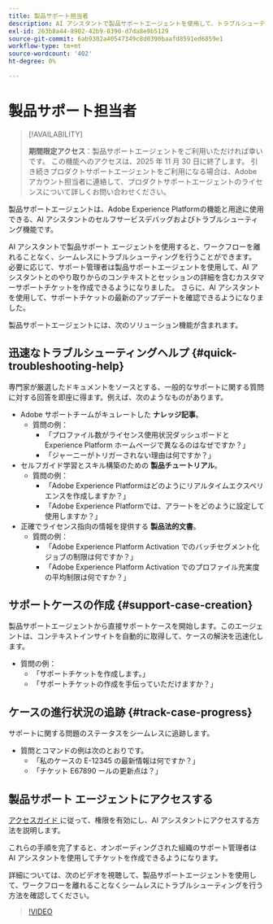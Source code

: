 ```yaml
---
title: 製品サポート担当者
description: AI アシスタントで製品サポートエージェントを使用して、トラブルシューティングとカスタマーサポートチケット申請プロセスを合理化する方法を説明します。
exl-id: 263b8a44-8902-42b9-8390-d7da8e9b5129
source-git-commit: 6ab9302a40547349c8d0390baafd8591ed6859e1
workflow-type: tm+mt
source-wordcount: '402'
ht-degree: 0%

---
```


# 製品サポート担当者

>[!AVAILABILITY]
>
>**期間限定アクセス**：製品サポートエージェントをご利用いただければ幸いです。 この機能へのアクセスは、2025 年 11 月 30 日に終了します。 引き続きプロダクトサポートエージェントをご利用になる場合は、Adobe アカウント担当者に連絡して、プロダクトサポートエージェントのライセンスについて詳しくお問い合わせください。

製品サポートエージェントは、Adobe Experience Platformの機能と用途に使用できる、AI アシスタントのセルフサービスデバッグおよびトラブルシューティング機能です。

AI アシスタントで製品サポート エージェントを使用すると、ワークフローを離れることなく、シームレスにトラブルシューティングを行うことができます。 必要に応じて、サポート管理者は製品サポートエージェントを使用して、AI アシスタントとのやり取りからのコンテキストとセッションの詳細を含むカスタマーサポートチケットを作成できるようになりました。 さらに、AI アシスタントを使用して、サポートチケットの最新のアップデートを確認できるようになりました。

製品サポートエージェントには、次のソリューション機能が含まれます。

## 迅速なトラブルシューティングヘルプ {#quick-troubleshooting-help}

専門家が厳選したドキュメントをソースとする、一般的なサポートに関する質問に対する回答を即座に得ます。例えば、次のようなものがあります。

* Adobe サポートチームがキュレートした **ナレッジ記事**。
   * 質問の例：
      * 「プロファイル数がライセンス使用状況ダッシュボードとExperience Platform ホームページで異なるのはなぜですか？」
      * 「ジャーニーがトリガーされない理由は何ですか？」
* セルフガイド学習とスキル構築のための **製品チュートリアル**。
   * 質問の例：
      * 「Adobe Experience Platformはどのようにリアルタイムエクスペリエンスを作成しますか？」
      * 「Adobe Experience Platformでは、アラートをどのように設定して使用しますか？」
* 正確でライセンス指向の情報を提供する **製品法的文書**。
   * 質問の例：
      * 「Adobe Experience Platform Activation でのバッチセグメント化ジョブの制限は何ですか？」
      * 「Adobe Experience Platform Activation でのプロファイル充実度の平均制限は何ですか？」

## サポートケースの作成 {#support-case-creation}

製品サポートエージェントから直接サポートケースを開始します。このエージェントは、コンテキストインサイトを自動的に取得して、ケースの解決を迅速化します。

* 質問の例：
   * 「サポートチケットを作成します。」
   * 「サポートチケットの作成を手伝っていただけますか？」

## ケースの進行状況の追跡 {#track-case-progress}

サポートに関する問題のステータスをシームレスに追跡します。

* 質問とコマンドの例は次のとおりです。
   * 「私のケースの E-12345 の最新情報は何ですか？」
   * 「チケット E67890 ールの更新点は？」

## 製品サポート エージェントにアクセスする

[ アクセスガイド ](../access.md) に従って、権限を有効にし、AI アシスタントにアクセスする方法を説明します。

これらの手順を完了すると、オンボーディングされた組織のサポート管理者は AI アシスタントを使用してチケットを作成できるようになります。

詳細については、次のビデオを視聴して、製品サポートエージェントを使用して、ワークフローを離れることなくシームレスにトラブルシューティングを行う方法を確認してください。

>[!VIDEO](https://video.tv.adobe.com/v/3443184?learn=on&captions=jpn)

